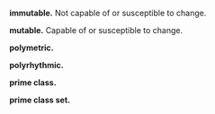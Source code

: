 **immutable.** Not capable of or susceptible to change.

**mutable.** Capable of or susceptible to change.

**polymetric.**

**polyrhythmic.**

**prime class.**

**prime class set.**
